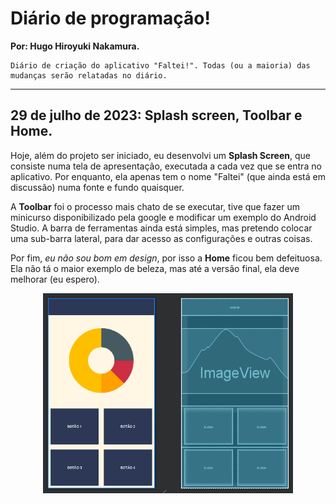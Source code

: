 # Diário de programação!

**Por: Hugo Hiroyuki Nakamura.**

    Diário de criação do aplicativo "Faltei!". Todas (ou a maioria) das mudanças serão relatadas no diário.
---

## 29 de julho de 2023: Splash screen, Toolbar e Home.

Hoje, além do projeto ser iniciado, eu desenvolvi um **Splash Screen**, que consiste numa tela de apresentação, executada a cada vez que se entra no aplicativo. Por enquanto, ela apenas tem o nome "Faltei" (que ainda está em discussão) numa fonte e fundo quaisquer.

A **Toolbar** foi o processo mais chato de se executar, tive que fazer um minicurso disponibilizado pela google e modificar um exemplo do Android Studio. A barra de ferramentas ainda está simples, mas pretendo colocar uma sub-barra lateral, para dar acesso as configurações e outras coisas.

Por fim, *eu não sou bom em design*, por isso a **Home** ficou bem defeituosa. Ela não tá o maior exemplo de beleza, mas até a versão final, ela deve melhorar (eu espero).
<p align="center">
    <img width = 400 src="diaryImages/29.07.23 - home.png">
</p>